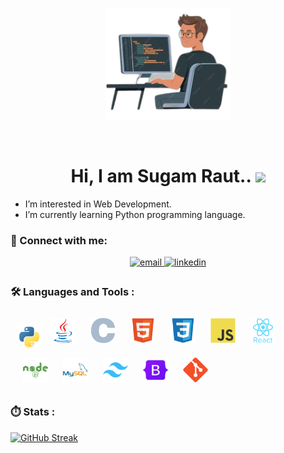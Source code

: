 <p align="center"><img src="https://github.com/sugamraut/sugamraut/blob/main/jpeg.jpg" width="200"/></p>
<p align="center"><img src="https://komarev.com/ghpvc/?username=SugamRaut&style=flat-square&color=blue" alt=""></p>

<h1 align="center">Hi, I am Sugam Raut.. <img src="https://media.giphy.com/media/hvRJCLFzcasrR4ia7z/giphy.gif" width="40"> 
 </h1>

-  I’m interested in Web Development.
-  I’m currently learning Python programming language.

  ### 🤝 Connect with me:
  <div align="center">
    <a href="mailto:sugamrautbim@gmail.com" target="_blank">
<img src=https://img.shields.io/badge/email-%23D14836.svg?&style=for-the-badge&logo=mail.ru&logoColor=white alt=email style="margin-bottom: 5px;" />
</a>  
    <a href="https://www.linkedin.com/in/sugam-raut-352555262/" target="_blank">
<img src=https://img.shields.io/badge/linkedin-%231E77B5.svg?&style=for-the-badge&logo=linkedin&logoColor=white alt=linkedin style="margin-bottom: 5px;" />
</a>  
     
  </div>

   ### :hammer_and_wrench: Languages and Tools :
<div style="margin: 10px;"><img src="https://github.com/devicons/devicon/blob/9f4f5cdb393299a81125eb5127929ea7bfe42889/icons/python/python-original.svg" title="Python" alt="Python3" width="40">
  <img src="https://github.com/devicons/devicon/blob/ca28c779441053191ff11710fe24a9e6c23690d6/icons/java/java-original.svg" title="Java" alt="Java" width="40" style="margin: 10px;">
  <img src="https://github.com/devicons/devicon/blob/master/icons/c/c-original.svg" title="C lang" alt="C lang" width="40" style="margin: 10px;">
  <img src="https://github.com/devicons/devicon/blob/master/icons/html5/html5-original.svg" title="HTML5" alt="HTML5" width="40"style="margin: 10px;">
  <img src="https://github.com/devicons/devicon/blob/master/icons/css3/css3-original.svg" title="CSS3" alt="CSS" width="40"style="margin: 10px;">
  <img src="https://github.com/devicons/devicon/blob/master/icons/javascript/javascript-original.svg" title="Javascript" alt="Javascript" width="40"style="margin: 10px;">
  <img src="https://github.com/devicons/devicon/blob/ca28c779441053191ff11710fe24a9e6c23690d6/icons/react/react-original-wordmark.svg" title="Reactjs" alt="Reactjs" width="40" style="margin: 10px;"> 
  <img src="https://github.com/devicons/devicon/blob/ca28c779441053191ff11710fe24a9e6c23690d6/icons/nodejs/nodejs-plain-wordmark.svg" title="Nodejs" alt="Nodejs" width="40" style="margin: 10px;"> 
   <img src="https://github.com/devicons/devicon/blob/ca28c779441053191ff11710fe24a9e6c23690d6/icons/mysql/mysql-original-wordmark.svg" title="Mysql" alt="Mysql" width="40" style="margin: 10px;"> 
  <img src="https://github.com/devicons/devicon/blob/ca28c779441053191ff11710fe24a9e6c23690d6/icons/tailwindcss/tailwindcss-original.svg" title="Tailwind CSS" alt="tailwind css" width="40" style="margin: 10px;">
   <img src="https://github.com/devicons/devicon/blob/ca28c779441053191ff11710fe24a9e6c23690d6/icons/bootstrap/bootstrap-original.svg" title="BootStrap" alt="bootstrap" width="40"style="margin: 10px;">
  <img src="https://github.com/devicons/devicon/blob/master/icons/git/git-original.svg" title="Git" alt="Git" width="40" style="margin: 10px;">  
   
</div>


### ⏱️ Stats :
[![GitHub Streak](https://streak-stats.demolab.com?user=sugamraut&theme=sunset-gradient&border_radius=5)](https://git.io/streak-stats)

